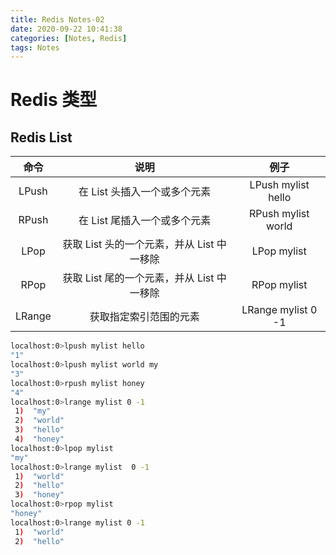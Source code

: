 ```yaml
---
title: Redis Notes-02
date: 2020-09-22 10:41:38
categories: [Notes, Redis]
tags: Notes
---
```


# Redis 类型

## Redis List

|  命令  |                    说明                    |        例子        |
| :----: | :----------------------------------------: | :----------------: |
| LPush  |        在 List 头插入一个或多个元素        | LPush mylist hello |
| RPush  |        在 List 尾插入一个或多个元素        | RPush mylist world |
|  LPop  | 获取 List 头的一个元素，并从 List 中一移除 |    LPop mylist     |
|  RPop  | 获取 List 尾的一个元素，并从 List 中一移除 |    RPop mylist     |
| LRange |           获取指定索引范围的元素           | LRange mylist 0 -1 |

```bash
localhost:0>lpush mylist hello
"1"
localhost:0>lpush mylist world my
"3"
localhost:0>rpush mylist honey
"4"
localhost:0>lrange mylist 0 -1
 1)  "my"
 2)  "world"
 3)  "hello"
 4)  "honey"
localhost:0>lpop mylist
"my"
localhost:0>lrange mylist  0 -1
 1)  "world"
 2)  "hello"
 3)  "honey"
localhost:0>rpop mylist
"honey"
localhost:0>lrange mylist 0 -1
 1)  "world"
 2)  "hello"
```

